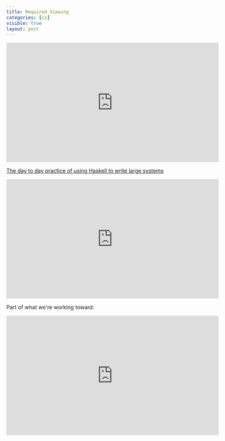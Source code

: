 ```yaml
---
title: Required Viewing
categories: [cs]
visible: true
layout: post
---
```


<iframe width="560" height="315" src="https://www.youtube.com/embed/aeRVdYN6fE8" frameborder="0" allowfullscreen></iframe>

[The day to day practice of using Haskell to write large systems](https://skillsmatter.com/skillscasts/9098-haskell-in-the-large-the-day-to-day-practice-of-using-haskell-to-write-large-systems)

<iframe width="560" height="315" src="https://www.youtube.com/embed/6WM4gFP7rs4" frameborder="0" allowfullscreen></iframe>

Part of what we're working toward:

<iframe width="560" height="315" src="https://www.youtube.com/embed/xY45YE7ggng" frameborder="0" allowfullscreen></iframe>
